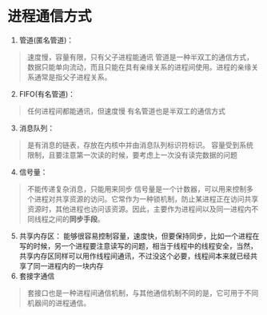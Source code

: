 # 进程通信方式
1. 管道(匿名管道)：
>速度慢，容量有限，只有父子进程能通讯
>管道是一种半双工的通信方式，数据只能单向流动，而且只能在具有亲缘关系的进程间使用。进程的亲缘关系通常是指父子进程关系。
2. FIFO(有名管道)：
>任何进程间都能通讯，但速度慢
>有名管道也是半双工的通信方式
3. 消息队列：
>是有消息的链表，存放在内核中并由消息队列标识符标识。
>容量受到系统限制，且要注意第一次读的时候，要考虑上一次没有读完数据的问题
4. 信号量：
>不能传递复杂消息，只能用来同步
>信号量是一个计数器，可以用来控制多个进程对共享资源的访问。它常作为一种锁机制，防止某进程正在访问共享资源时，其他进程也访问该资源。因此，主要作为进程间以及同一进程内不同线程之间的**同步手段**。
5. 共享内存区：
能够很容易控制容量，速度快，但要保持同步，比如一个进程在写的时候，另一个进程要注意读写的问题，相当于线程中的线程安全，当然，共享内存区同样可以用作线程间通讯，不过没这个必要，线程间本来就已经共享了同一进程内的一块内存
6. 套接字通信
>套接口也是一种进程间通信机制，与其他通信机制不同的是，它可用于不同机器间的进程通信。
